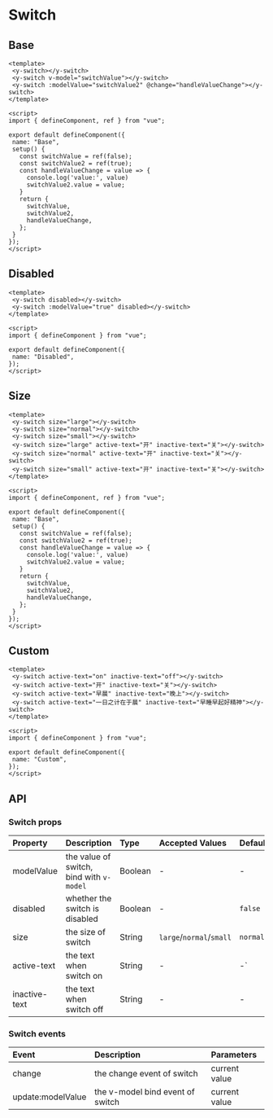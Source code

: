 # Switch


## Base

<code-wrapper>
<div class="code-source"><SwitchBase /></div>

 ```vue
<template>
  <y-switch></y-switch>
  <y-switch v-model="switchValue"></y-switch>
  <y-switch :modelValue="switchValue2" @change="handleValueChange"></y-switch>
</template>

<script>
import { defineComponent, ref } from "vue";

export default defineComponent({
  name: "Base",
  setup() {
    const switchValue = ref(false);
    const switchValue2 = ref(true);
    const handleValueChange = value => {
      console.log('value:', value)
      switchValue2.value = value;
    }
    return {
      switchValue,
      switchValue2,
      handleValueChange,
    };
  }
});
</script>

```

</code-wrapper>



## Disabled

<code-wrapper>
<div class="code-source"><SwitchDisabled /></div>

 ```vue
<template>
  <y-switch disabled></y-switch>
  <y-switch :modelValue="true" disabled></y-switch>
</template>

<script>
import { defineComponent } from "vue";

export default defineComponent({
  name: "Disabled",
});
</script>

```

</code-wrapper>



## Size

<code-wrapper>
<div class="code-source"><SwitchSize /></div>

 ```vue
<template>
  <y-switch size="large"></y-switch>
  <y-switch size="normal"></y-switch>
  <y-switch size="small"></y-switch>
  <y-switch size="large" active-text="开" inactive-text="关"></y-switch>
  <y-switch size="normal" active-text="开" inactive-text="关"></y-switch>
  <y-switch size="small" active-text="开" inactive-text="关"></y-switch>
</template>

<script>
import { defineComponent, ref } from "vue";

export default defineComponent({
  name: "Base",
  setup() {
    const switchValue = ref(false);
    const switchValue2 = ref(true);
    const handleValueChange = value => {
      console.log('value:', value)
      switchValue2.value = value;
    }
    return {
      switchValue,
      switchValue2,
      handleValueChange,
    };
  }
});
</script>

```

</code-wrapper>



## Custom

<code-wrapper>
<div class="code-source"><SwitchCustom /></div>

 ```vue
<template>
  <y-switch active-text="on" inactive-text="off"></y-switch>
  <y-switch active-text="开" inactive-text="关"></y-switch>
  <y-switch active-text="早晨" inactive-text="晚上"></y-switch>
  <y-switch active-text="一日之计在于晨" inactive-text="早睡早起好精神"></y-switch>
</template>

<script>
import { defineComponent } from "vue";

export default defineComponent({
  name: "Custom",
});
</script>

```

</code-wrapper>



<style lang="scss">
.yoga-switch {
  margin-right: 16px;
}
</style>


<script>
import SwitchBase from '../../src/components/switch/demo/base.vue';
import SwitchDisabled from '../../src/components/switch/demo/disabled.vue';
import SwitchSize from '../../src/components/switch/demo/size.vue';
import SwitchCustom from '../../src/components/switch/demo/custom.vue';
export default {
	components: {
		SwitchBase,
		SwitchDisabled,
		SwitchSize,
		SwitchCustom
	}
}
</script>

## API

### Switch props
| Property | Description | Type | Accepted Values | Default |
|:--|:--|:--|:--|:--|
| modelValue | the value of switch, bind with `v-model` | Boolean | - | - |
| disabled | whether the switch is disabled | Boolean | - | `false` |
| size | the size of switch | String | `large`/`normal`/`small` | `normal` |
| active-text | the text when switch on | String | - | -` |
| inactive-text | the text when switch off | String | - | - |

### Switch events
| Event | Description | Parameters |
|:--|:--|:--|
| change | the change event of switch | current value |
| update:modelValue | the v-model bind event of switch | current value |
